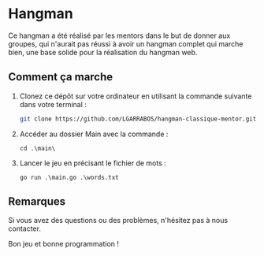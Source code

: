 # Hangman 

Ce hangman a été réalisé par les mentors dans le but de donner aux groupes, qui n'aurait pas réussi à avoir un hangman complet qui marche bien, une base solide pour la réalisation du hangman web.

## Comment ça marche

1. Clonez ce dépôt sur votre ordinateur en utilisant la commande suivante dans votre terminal :
    ```bash
    git clone https://github.com/LGARRABOS/hangman-classique-mentor.git
    ```

2. Accéder au dossier Main avec la commande :
    ```
    cd .\main\
    ```

3. Lancer le jeu en précisant le fichier de mots :
    ```
    go run .\main.go .\words.txt
    ```

## Remarques

Si vous avez des questions ou des problèmes, n'hésitez pas à nous contacter.

Bon jeu et bonne programmation !
